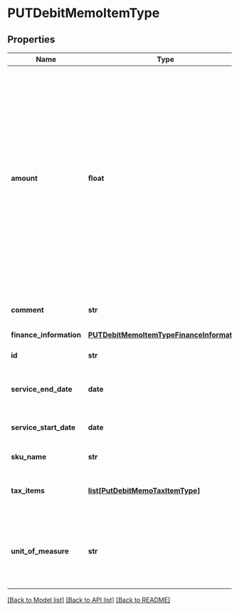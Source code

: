 # PUTDebitMemoItemType

## Properties
Name | Type | Description | Notes
------------ | ------------- | ------------- | -------------
**amount** | **float** | The amount of the debit memo item. For tax-inclusive debit memo items, the amount indicates the debit memo item amount including tax. For tax-exclusive debit memo items, the amount indicates the debit memo item amount excluding tax.  | [optional] 
**comment** | **str** | Comments about the debit memo item.  | [optional] 
**finance_information** | [**PUTDebitMemoItemTypeFinanceInformation**](PUTDebitMemoItemTypeFinanceInformation.md) |  | [optional] 
**id** | **str** | The ID of the debit memo item.  | 
**service_end_date** | **date** | The service end date of the debit memo item.  | [optional] 
**service_start_date** | **date** | The service start date of the debit memo item.   | [optional] 
**sku_name** | **str** | The name of the SKU.  | [optional] 
**tax_items** | [**list[PutDebitMemoTaxItemType]**](PutDebitMemoTaxItemType.md) | Container for debit memo taxation items.  | [optional] 
**unit_of_measure** | **str** | The definable unit that you measure when determining charges.  | [optional] 

[[Back to Model list]](../README.md#documentation-for-models) [[Back to API list]](../README.md#documentation-for-api-endpoints) [[Back to README]](../README.md)


